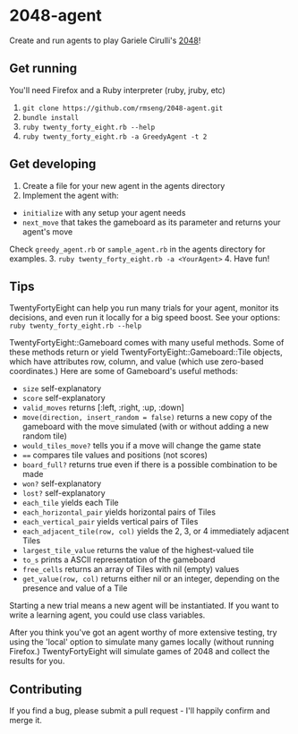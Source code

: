 2048-agent
==========

Create and run agents to play Gariele Cirulli's [2048](http://gabrielecirulli.github.io/2048/)!

Get running
------------------
You'll need Firefox and a Ruby interpreter (ruby, jruby, etc)

1. `git clone https://github.com/rmseng/2048-agent.git`
2. `bundle install`
3. `ruby twenty_forty_eight.rb --help`
4. `ruby twenty_forty_eight.rb -a GreedyAgent -t 2`

Get developing
------------------
1. Create a file for your new agent in the agents directory
2. Implement the agent with:
  * `initialize` with any setup your agent needs
  * `next_move` that takes the gameboard as its parameter and returns your agent's move

  Check `greedy_agent.rb` or `sample_agent.rb` in the agents directory for examples.
3. `ruby twenty_forty_eight.rb -a <YourAgent>`
4. Have fun!

Tips
------------------
TwentyFortyEight can help you run many trials for your agent, monitor its decisions, and even run it locally for a big speed boost.  See your options: `ruby twenty_forty_eight.rb --help`

TwentyFortyEight::Gameboard comes with many useful methods.  Some of these methods return or yield TwentyFortyEight::Gameboard::Tile objects, which have attributes row, column, and value (which use zero-based coordinates.)
  Here are some of Gameboard's useful methods:
  
  * `size` self-explanatory
  * `score` self-explanatory
  * `valid_moves` returns [:left, :right, :up, :down]
  * `move(direction, insert_random = false)` returns a new copy of the gameboard with the move simulated (with or without adding a new random tile)
  * `would_tiles_move?` tells you if a move will change the game state
  * `==` compares tile values and positions (not scores)
  * `board_full?` returns true even if there is a possible combination to be made
  * `won?` self-explanatory
  * `lost?` self-explanatory
  * `each_tile` yields each Tile
  * `each_horizontal_pair` yields horizontal pairs of Tiles
  * `each_vertical_pair` yields vertical pairs of Tiles
  * `each_adjacent_tile(row, col)` yields the 2, 3, or 4 immediately adjacent Tiles
  * `largest_tile_value` returns the value of the highest-valued tile
  * `to_s` prints a ASCII representation of the gameboard
  * `free_cells` returns an array of Tiles with nil (empty) values
  * `get_value(row, col)` returns either nil or an integer, depending on the presence and value of a Tile

Starting a new trial means a new agent will be instantiated.  If you want to write a learning agent, you could use class variables.

After you think you've got an agent worthy of more extensive testing, try using the 'local' option to simulate many games locally (without running Firefox.)  TwentyFortyEight will simulate games of 2048 and collect the results for you.

Contributing
------------------
If you find a bug, please submit a pull request - I'll happily confirm and merge it.